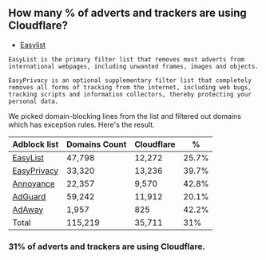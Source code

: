 ## How many % of adverts and trackers are using Cloudflare?


- [Easylist](https://web.archive.org/web/20210516110248/https://easylist.to/)
```
EasyList is the primary filter list that removes most adverts from international webpages, including unwanted frames, images and objects.

EasyPrivacy is an optional supplementary filter list that completely removes all forms of tracking from the internet, including web bugs, tracking scripts and information collectors, thereby protecting your personal data.
```


We picked domain-blocking lines from the list and filtered out domains which has exception rules.
Here's the result.


| Adblock list | Domains Count | Cloudflare | % |
| --- | --- | --- | --- |
| [EasyList](https://easylist.to/easylist/easylist.txt) | 47,798 | 12,272 | 25.7% |
| [EasyPrivacy](https://easylist.to/easylist/easyprivacy.txt) | 33,320 | 13,236 | 39.7% |
| [Annoyance](https://secure.fanboy.co.nz/fanboy-annoyance.txt) | 22,357 | 9,570 | 42.8% |
| [AdGuard](https://adguardteam.github.io/AdGuardSDNSFilter/Filters/filter.txt) | 59,242 | 11,912 | 20.1% |
| [AdAway](https://raw.githubusercontent.com/AdAway/adaway.github.io/master/hosts.txt) | 1,957 | 825 | 42.2% |
| Total | 115,219 | 35,711 | 31% |


### 31% of adverts and trackers are using Cloudflare.